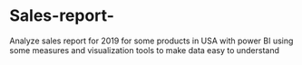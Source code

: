 # Sales-report-
Analyze sales report for 2019 for some products in USA with power BI using some measures and visualization tools   to make data easy to understand 
